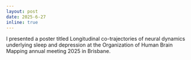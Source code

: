 ```yaml
---
layout: post
date: 2025-6-27
inline: true
---
```


I presented a poster titled Longitudinal co-trajectories of neural dynamics underlying sleep and depression at the Organization of Human Brain Mapping annual meeting 2025 in Brisbane.
